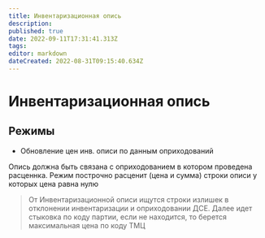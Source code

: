 ```yaml
---
title: Инвентаризационная опись
description: 
published: true
date: 2022-09-11T17:31:41.313Z
tags: 
editor: markdown
dateCreated: 2022-08-31T09:15:40.634Z
---
```


# Инвентаризационная опись

## Режимы

* Обновление цен инв. описи по данным оприходований

Опись должна быть связана с оприходованием в котором проведена расценнка. Режим построчно расценит (цена и сумма) строки описи у которых цена равна нулю

>От Инвентаризационной описи ищутся строки излишек в отклонении инвентаризации и оприходовании ДСЕ. Далее идет стыковка по коду партии, если не находится, то берется максимальная цена по коду ТМЦ
